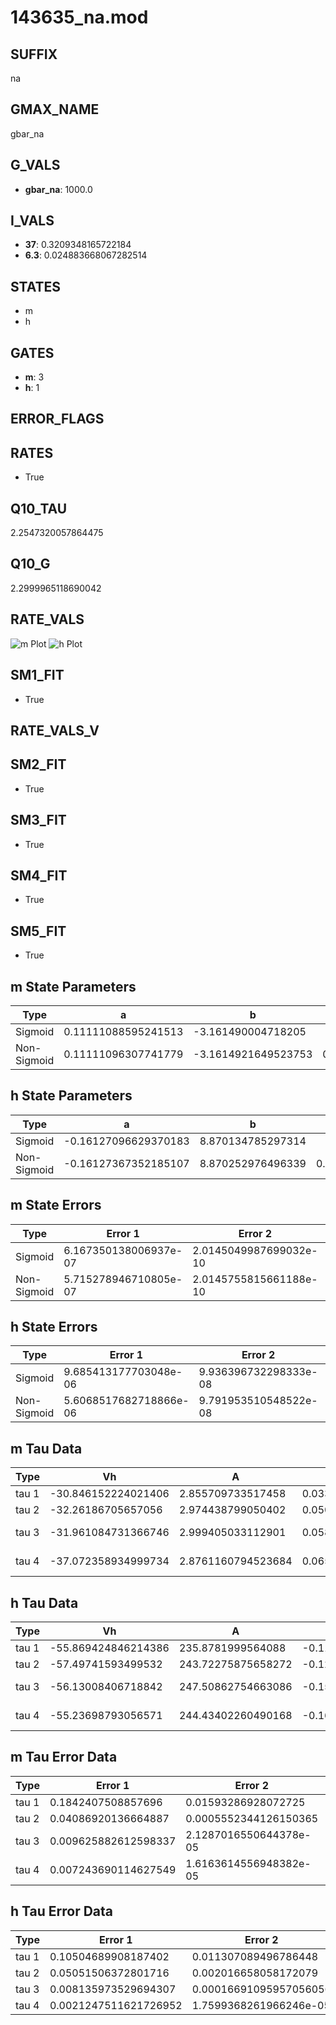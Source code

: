 # 143635_na.mod

## SUFFIX

na

## GMAX_NAME

gbar_na

## G_VALS

- **gbar_na**: 1000.0

## I_VALS

- **37**: 0.3209348165722184
- **6.3**: 0.024883668067282514

## STATES

- m
- h

## GATES

- **m**: 3
- **h**: 1

## ERROR_FLAGS


## RATES

- True

## Q10_TAU

2.2547320057864475

## Q10_G

2.2999965118690042

## RATE_VALS

![m Plot](/Users/pbozelos/Dropbox/icg-Chai-Panos/supermodels/output_markdown_files/Na/143635_na.mod/images/m.png)
![h Plot](/Users/pbozelos/Dropbox/icg-Chai-Panos/supermodels/output_markdown_files/Na/143635_na.mod/images/h.png)

## SM1_FIT

- True

## RATE_VALS_V

## SM2_FIT

- True

## SM3_FIT

- True

## SM4_FIT

- True

## SM5_FIT

- True

## m State Parameters

| Type | a | b | c | d |
| --- | --- | --- | --- | --- |
| Sigmoid | 0.11111088595241513 | -3.161490004718205 |
| Non-Sigmoid | 0.11111096307741779 | -3.1614921649523753 | 0.9999996807091626 | 1.6434035693344073e-07 |

## h State Parameters

| Type | a | b | c | d |
| --- | --- | --- | --- | --- |
| Sigmoid | -0.16127096629370183 | 8.870134785297314 |
| Non-Sigmoid | -0.16127367352185107 | 8.870252976496339 | 0.9999915931423985 | -1.0296511329796061e-06 |

## m State Errors

| Type | Error 1 | Error 2 | Error 3 |
| --- | --- | --- | --- |
| Sigmoid | 6.167350138006937e-07 | 2.0145049987699032e-10 | 3.9482621674393144e-07 |
| Non-Sigmoid | 5.715278946710805e-07 | 2.0145755815661188e-10 | 3.6588517169795394e-07 |

## h State Errors

| Type | Error 1 | Error 2 | Error 3 |
| --- | --- | --- | --- |
| Sigmoid | 9.685413177703048e-06 | 9.936396732298333e-08 | 7.885430213946034e-06 |
| Non-Sigmoid | 5.6068517682718866e-06 | 9.791953510548522e-08 | 4.564847934461907e-06 |

## m Tau Data

| Type | Vh | A | b1 | b2 | c1 | c2 | d1 | d2 | e1 | e2 |
| --- | --- | --- | --- | --- | --- | --- | --- | --- | --- | --- |
| tau 1 | -30.846152224021406 | 2.855709733517458 | 0.033807464840832614 | 0.03520326507874795 |
| tau 2 | -32.26186705657056 | 2.974438799050402 | 0.050694077349768475 | 0.000350429053352959 | 0.045363449476389955 | -0.00019571368280127667 |
| tau 3 | -31.961084731366746 | 2.999405033112901 | 0.05834890781307448 | 0.0006992278398939397 | 3.8115934451335185e-06 | 0.05180160071053048 | -0.0003829518935453474 | 1.1537850246540504e-06 |
| tau 4 | -37.072358934999734 | 2.8761160794523684 | 0.06521203944145745 | 0.0011108499522958421 | 1.3121423513320464e-05 | 7.067885356521733e-08 | 0.039707405984481914 | -0.000114986226697875 | -9.54297200936407e-07 | 5.509010324820522e-09 |

## h Tau Data

| Type | Vh | A | b1 | b2 | c1 | c2 | d1 | d2 | e1 | e2 |
| --- | --- | --- | --- | --- | --- | --- | --- | --- | --- | --- |
| tau 1 | -55.869424846214386 | 235.8781999564088 | -0.11841981610295005 | -0.09678270529729845 |
| tau 2 | -57.49741593499532 | 243.72275875658272 | -0.120845688845517 | 0.0005999482418071879 | -0.1379643641052413 | -0.0017219880470857394 |
| tau 3 | -56.13008406718842 | 247.50862754663086 | -0.1512773470009229 | 0.001832919925694269 | -7.810288685492696e-06 | -0.13623112673799528 | -0.0022749171475092886 | -1.640769115841981e-05 |
| tau 4 | -55.23698793056571 | 244.43402260490168 | -0.1644091638119969 | 0.0025306407960077578 | -1.9024845199333264e-05 | 5.3464070357980936e-08 | -0.12134088995641208 | -0.0014033863349209252 | 4.899735408440822e-07 | 9.541207804454006e-08 |

## m Tau Error Data

| Type | Error 1 | Error 2 | Error 3 |
| --- | --- | --- | --- |
| tau 1 | 0.1842407508857696 | 0.01593286928072725 | 0.07170934934204168 |
| tau 2 | 0.04086920136664887 | 0.0005552344126150365 | 0.015906925172858886 |
| tau 3 | 0.009625882612598337 | 2.1287016550644378e-05 | 0.0037465423673846625 |
| tau 4 | 0.007243690114627549 | 1.6163614556948382e-05 | 0.002819356208971256 |

## h Tau Error Data

| Type | Error 1 | Error 2 | Error 3 |
| --- | --- | --- | --- |
| tau 1 | 0.10504689908187402 | 0.011307089496786448 | 0.07974643103388708 |
| tau 2 | 0.05051506372801716 | 0.002016658058172079 | 0.038348547943514076 |
| tau 3 | 0.008135973529694307 | 0.00016691095957056056 | 0.00617643031493589 |
| tau 4 | 0.0021247511621726952 | 1.7599368261966246e-05 | 0.0016130064142713333 |

